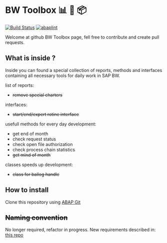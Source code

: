 # BW Toolbox 📊 🔨 📦

[![Build Status](https://travis-ci.com/pawelwiejkut/bw_toolbox.svg?branch=master)](https://travis-ci.com/pawelwiejkut/bw_toolbox) [![abaplint](https://abaplint.org/badges/pawelwiejkut/bw_toolbox)](https://abaplint.org/project/pawelwiejkut/bw_toolbox)


Welcome at github BW Toolbox page, fell free to contribute and create pull requests.

## What is inside ?

Inside you can found a special collection of reports, methods and interfaces containing all necessary tools for daily work in SAP BW.

list of reports:
- ~~remove special charters~~

interfaces:
- ~~start/end/expert rotine interface~~

usefull methods for every day development:
- get end of month
- check request status
- check open file authorization
- check process chain statistics
- ~~get mind of month~~

classes speeds up development:
- ~~class for ballog handle~~


## How to install

Clone this repository using [ABAP Git](https://github.com/larshp/abapGit)

## ~~Naming convention~~

No longer required, refactor in progress. New requirements described in: [this repo](https://github.com/SAP/styleguides/blob/master/clean-abap/CleanABAP.md)
 
